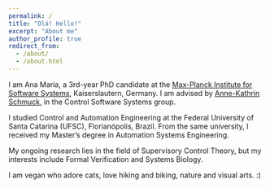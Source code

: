```yaml
---
permalink: /
title: "Olá! Hello!"
excerpt: "About me"
author_profile: true
redirect_from: 
  - /about/
  - /about.html
---
```



I am Ana Maria, a 3rd-year PhD candidate at the
[Max-Planck Institute for Software Systems](https://www.mpi-sws.org), Kaiserslautern, Germany.
I am advised by [Anne-Kathrin Schmuck](https://wp.mpi-sws.org/akschmuck/), in the Control Software Systems group.

I studied Control and Automation Engineering
at the Federal University of Santa Catarina (UFSC), Florianópolis, Brazil.
From the same university, I received my Master’s degree in
Automation Systems Engineering.

My ongoing research lies in the field of Supervisory Control Theory, 
but my interests include Formal Verification and Systems Biology.

I am vegan who adore cats, love hiking and biking, nature and visual arts. :)
